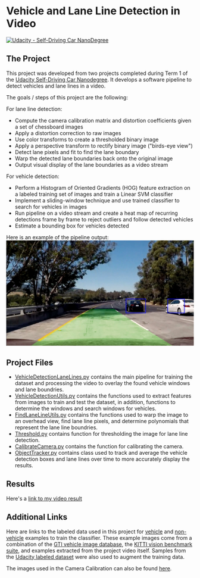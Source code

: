 # Vehicle and Lane Line Detection in Video
[![Udacity - Self-Driving Car NanoDegree](https://s3.amazonaws.com/udacity-sdc/github/shield-carnd.svg)](http://www.udacity.com/drive)

[//]: # (Image References)
[image1]: ./output_images/test5.jpg

The Project
---
This project was developed from two projects completed during Term 1 of the [Udacity Self-Driving Car Nanodegree](http://www.udacity.com/drive). It develops a software pipeline to detect vehicles and lane lines in a video.

The goals / steps of this project are the following:

For lane line detection:
* Compute the camera calibration matrix and distortion coefficients given a set of chessboard images
* Apply a distortion correction to raw images
* Use color transforms to create a thresholded binary image
* Apply a perspective transform to rectify binary image ("birds-eye view")
* Detect lane pixels and fit to find the lane boundary
* Warp the detected lane boundaries back onto the original image
* Output visual display of the lane boundaries as a video stream

For vehicle detection:
* Perform a Histogram of Oriented Gradients (HOG) feature extraction on a labeled training set of images and train a Linear SVM classifier
* Implement a sliding-window technique and use trained classifier to search for vehicles in images
* Run pipeline on a video stream and create a heat map of recurring detections frame by frame to reject outliers and follow detected vehicles
* Estimate a bounding box for vehicles detected

Here is an example of the pipeline output:
![alt text][image1]

Project Files
---
* [VehicleDetectionLaneLines.py](VehicleDetectionLaneLines.py) contains the main pipeline for training the dataset and processing the video to overlay the found vehicle windows and lane boundries.
* [VehicleDetectionUtils.py](VehicleDetectionUtils.py) contains the functions used to extract features from images to train and test the dataset, in addition, functions to determine the windows and search windows for vehicles.
* [FindLaneLineUtils.py](FindLaneLineUtils.py) contains the functions used to warp the image to an overhead view, find lane line pixels, and determine polynomials that represent the lane line boundries.
* [Threshold.py](Threshold.py) contains function for thresholding the image for lane line detection.
* [CalibrateCamera.py](CalibrateCamera.py) contains the function for calibrating the camera.
* [ObjectTracker.py](ObjectTracker.py) contains class used to track and average the vehicle detection boxes and lane lines over time to more accurately display the results. 

Results
---
Here's a [link to my video result](https://youtu.be/tqVbcKeqQzQ)


Additional Links
---
Here are links to the labeled data used in this project for [vehicle](https://s3.amazonaws.com/udacity-sdc/Vehicle_Tracking/vehicles.zip) and [non-vehicle](https://s3.amazonaws.com/udacity-sdc/Vehicle_Tracking/non-vehicles.zip) examples to train the classifier.  These example images come from a combination of the [GTI vehicle image database](http://www.gti.ssr.upm.es/data/Vehicle_database.html), the [KITTI vision benchmark suite](http://www.cvlibs.net/datasets/kitti/), and examples extracted from the project video itself.  Samples from the [Udacity labeled dataset](https://github.com/udacity/self-driving-car/tree/master/annotations) were also used to augment the training data. 

The images used in the Camera Calibration can also be found [here](https://github.com/cassiecarr/CarND-AdvancedLaneLines-P4-1/tree/master/camera_cal). 
